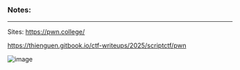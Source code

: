 ### Notes:

---

Sites: https://pwn.college/  

https://thienguen.gitbook.io/ctf-writeups/2025/scriptctf/pwn


![image](https://github.com/ckc9759/CTF_resources/assets/95117634/574865c6-2c15-494d-9ded-d460b0e63800)

